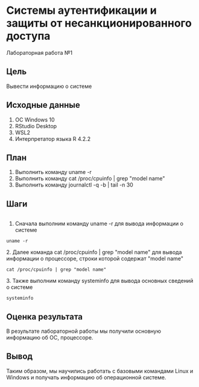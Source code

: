# Системы аутентификации и защиты от несанкционированного доступа

Лабораторная работа №1

## Цель

Вывести информацию о системе

## Исходные данные

1.  ОС Windows 10
2.  RStudio Desktop
3.  WSL2
4.  Интерпретатор языка R 4.2.2

## План

1.  Выполнить команду uname -r
2.  Выполнить команду cat /proc/cpuinfo \| grep "model name"
3.  Выполнить команду journalctl -q -b \| tail -n 30

## Шаги

```{r}
```

1.  Сначала выполним команду uname -r для вывода информации о системе

```{bash}
uname -r
```

2\. Далее команда cat /proc/cpuinfo \| grep "model name" для вывода информации о процессоре, строки которой содержат "model name"

```{bash}
cat /proc/cpuinfo | grep "model name"
```

3\. Также выполним команду systeminfo для вывода основных сведений о системе
```{bash}
systeminfo
```

## Оценка результата

В результате лабораторной работы мы получили основную информацию об ОС, процессоре.

## Вывод

Таким образом, мы научились работать с базовыми командами Linux и Windows и получать информацию об операционной системе.

